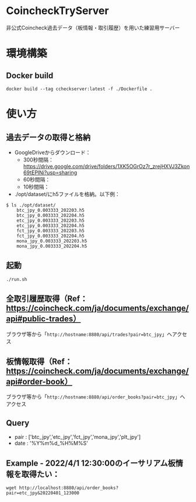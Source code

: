 # CoincheckTryServer
非公式Coincheck過去データ（板情報・取引履歴）を用いた練習用サーバー

# 環境構築
## Docker build
```
docker build --tag ccheckserver:latest -f ./Dockerfile .
```

# 使い方
## 過去データの取得と格納
* GoogleDriveからダウンロード：
    * 300秒間隔：https://drive.google.com/drive/folders/1XK5OGrOz7r_zrejHXVJ3Zkon69tEPlNi?usp=sharing
    * 60秒間隔：
    * 10秒間隔：
* ./opt/dataset/にh5ファイルを格納。以下例：
```
$ ls ./opt/dataset/
	btc_jpy_0.003333_202203.h5
	btc_jpy_0.003333_202204.h5
	etc_jpy_0.003333_202203.h5
	etc_jpy_0.003333_202204.h5
	fct_jpy_0.003333_202203.h5
	fct_jpy_0.003333_202204.h5
	mona_jpy_0.003333_202203.h5
	mona_jpy_0.003333_202204.h5
```
## 起動
```
./run.sh
```
## 全取引履歴取得（Ref：https://coincheck.com/ja/documents/exchange/api#public-trades）
ブラウザ等から「```http://hostname:8880/api/trades?pair=btc_jpy```」へアクセス
## 板情報取得（Ref：https://coincheck.com/ja/documents/exchange/api#order-book）
ブラウザ等から「```http://hostname:8880/api/order_books?pair=btc_jpy```」へアクセス
## Query
* pair : ['btc_jpy','etc_jpy','fct_jpy','mona_jpy','plt_jpy']
* date : '%Y%m%d_%H%M%S'
## Example - 2022/4/1 12:30:00のイーサリアム板情報を取得たい：
```
wget http://localhost:8880/api/order_books?pair=etc_jpy&20220401_123000
```
